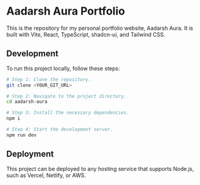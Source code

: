 # Aadarsh Aura Portfolio

This is the repository for my personal portfolio website, Aadarsh Aura. It is built with Vite, React, TypeScript, shadcn-ui, and Tailwind CSS.

## Development

To run this project locally, follow these steps:

```sh
# Step 1: Clone the repository.
git clone <YOUR_GIT_URL>

# Step 2: Navigate to the project directory.
cd aadarsh-aura

# Step 3: Install the necessary dependencies.
npm i

# Step 4: Start the development server.
npm run dev
```

## Deployment

This project can be deployed to any hosting service that supports Node.js, such as Vercel, Netlify, or AWS.